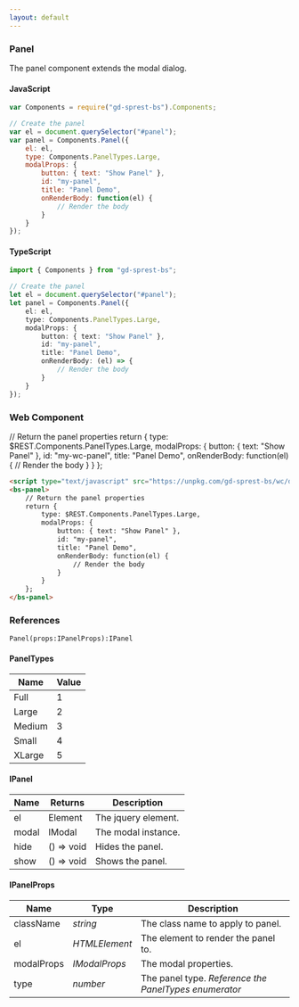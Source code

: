 ```yaml
---
layout: default
---
```


### Panel

The panel component extends the modal dialog.

<div id="panelDemo"></div>

#### JavaScript
```js
var Components = require("gd-sprest-bs").Components;

// Create the panel
var el = document.querySelector("#panel");
var panel = Components.Panel({
    el: el,
    type: Components.PanelTypes.Large,
    modalProps: {
        button: { text: "Show Panel" },
        id: "my-panel",
        title: "Panel Demo",
        onRenderBody: function(el) {
            // Render the body
        }
    }
});
```

#### TypeScript

```ts
import { Components } from "gd-sprest-bs";

// Create the panel
let el = document.querySelector("#panel");
let panel = Components.Panel({
    el: el,
    type: Components.PanelTypes.Large,
    modalProps: {
        button: { text: "Show Panel" },
        id: "my-panel",
        title: "Panel Demo",
        onRenderBody: (el) => {
            // Render the body
        }
    }
});
```

### Web Component

<bs-panel>
    // Return the panel properties
    return {
        type: $REST.Components.PanelTypes.Large,
        modalProps: {
            button: { text: "Show Panel" },
            id: "my-wc-panel",
            title: "Panel Demo",
            onRenderBody: function(el) {
                // Render the body
            }
        }
    };
</bs-panel>

```html
<script type="text/javascript" src="https://unpkg.com/gd-sprest-bs/wc/dist/gd-sprest-bs.js"></script>
<bs-panel>
    // Return the panel properties
    return {
        type: $REST.Components.PanelTypes.Large,
        modalProps: {
            button: { text: "Show Panel" },
            id: "my-panel",
            title: "Panel Demo",
            onRenderBody: function(el) {
                // Render the body
            }
        }
    };
</bs-panel>
```

### References

```
Panel(props:IPanelProps):IPanel
```

#### PanelTypes

| Name | Value |
| --- | --- |
| Full | 1 |
| Large | 2 |
| Medium | 3 |
| Small | 4 |
| XLarge | 5 |

#### IPanel

| Name | Returns | Description |
| --- | --- | --- |
| el | Element | The jquery element. |
| modal | IModal | The modal instance. |
| hide | () => void | Hides the panel. |
| show | () => void | Shows the panel. |

#### IPanelProps

| Name | Type | Description |
| --- | --- | --- |
| className | _string_ | The class name to apply to panel. |
| el | _HTMLElement_ | The element to render the panel to. |
| modalProps | _IModalProps_ | The modal properties. |
| type | _number_ | The panel type. _Reference the PanelTypes enumerator_ |

<script type="text/javascript">
    // Wait for the window to be loaded
    window.addEventListener("load", function() {
        // See if a panel exists
        var panel = document.querySelector("#panelDemo");
        if(panel) {
            // Render the panel
            $REST.Components.Panel({
                el: panel,
                type: $REST.Components.PanelTypes.Large,
                modalProps: {
                    button: { text: "Show Panel" },
                    id: "my-panel",
                    title: "Panel Demo",
                    onRenderBody: function(el) {
                        // Render the body
                    }
                }
            });
        }
    });
</script>